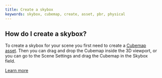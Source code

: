 ```yaml
---
title: Create a skybox
keywords: skybox, cubemap, create, asset, pbr, physical
---
```


## How do I create a skybox?

To create a skybox for your scene you first need to create a [Cubemap asset](http://developer.playcanvas.com/user-manual/assets/cubemaps/). Then you can drag and drop the Cubemap inside the 3D viewport, or you can go to the Scene Settings and drag the Cubemap in the Skybox field.

[Learn more](https://developer.playcanvas.com/user-manual/editor/settings/#skybox)
